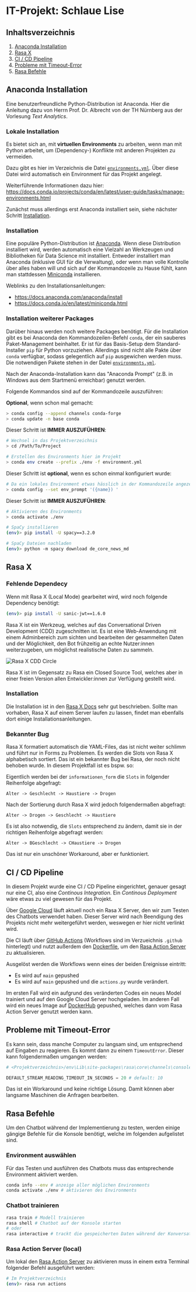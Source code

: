 # IT-Projekt: Schlaue Lise

## Inhaltsverzeichnis

1. [Anaconda Installation](#anaconda-installation)
2. [Rasa X](#rasa-x)
3. [CI / CD Pipeline](#ci--cd-pipeline)
4. [Probleme mit Timeout-Error](#probleme-mit-timeout-error)
5. [Rasa Befehle](#rasa-befehle)

## Anaconda Installation

Eine benutzerfreundliche Python-Distribution ist Anaconda.
Hier die Anleitung dazu von Herrn Prof. Dr.
Albrecht von der TH Nürnberg aus der Vorlesung _Text Analytics_.

### Lokale Installation

Es bietet sich an, mit **virtuellen Environments** zu arbeiten, wenn man mit Python arbeitet,
um (Dependency-) Konflikte mit anderen Projekten zu vermeiden.

Dazu gibt es hier im Verzeichnis die Datei [`environments.yml`](environment.yml). 
Über diese Datei wird automatisch ein Environment für das Projekt angelegt.

Weiterführende Informationen dazu hier:
https://docs.conda.io/projects/conda/en/latest/user-guide/tasks/manage-environments.html

Zunächst muss allerdings erst Anaconda installiert sein, siehe nächster Schritt [Installation](#installation).

### Installation

Eine populäre Python-Distribution ist [Anaconda](https://www.anaconda.com/).
Wenn diese Distribution installiert wird, werden automatisch eine Vielzahl an Werkzeugen und Bibliotheken für Data Science mit installiert.
Entweder installiert man Anaconda (inklusive GUI für die Verwaltung), oder wenn man volle Kontrolle über alles haben will und sich auf der Kommandozeile zu Hause fühlt, kann man stattdessen [Miniconda](https://docs.conda.io/en/latest/miniconda.html) installieren.

Weblinks zu den Installationsanleitungen:

- <https://docs.anaconda.com/anaconda/install>
- <https://docs.conda.io/en/latest/miniconda.html>

### Installation weiterer Packages

Darüber hinaus werden noch weitere Packages benötigt.
Für die Installation gibt es bei Anaconda den Kommandozeilen-Befehl `conda`,
der ein sauberes Paket-Management beinhaltet. Er ist für das Basis-Setup dem Standard-Installer `pip`
für Python vorzuziehen. Allerdings sind nicht alle Pakte über `conda` verfügbar,
sodass gelegentlich auf `pip` ausgewichen werden muss. Die notwendigen Pakete stehen in der Datei [`environments.yml`](environment.yml).

Nach der Anaconda-Installation kann das "Anaconda Prompt" (z.B. in Windows aus dem Startmenü erreichbar) genutzt werden.

Folgende Kommandos sind auf der Kommandozeile auszuführen:

**Optional**, wenn schon mal gemacht:

```sh
> conda config --append channels conda-forge
> conda update -n base conda
```

Dieser Schritt ist **IMMER AUSZUFÜHREN**:

```sh
# Wechsel in das Projektverzeichnis
> cd /Path/To/Project

# Erstellen des Environments hier im Projekt
> conda env create --prefix ./env -f environment.yml
```

Dieser Schritt ist **optional**, wenn es schon einmal konfiguriert wurde:

```sh
# Da ein lokales Environment etwas hässlich in der Kommandozeile angezeigt wird, bietet sich noch folgender Befehl an, der den Root-Folder (hier: env) des Environments als Namen anzeigt:
> conda config --set env_prompt '({name}) '
```

Dieser Schritt ist **IMMER AUSZUFÜHREN**:

```sh
# Aktivieren des Environments
> conda activate ./env

# SpaCy installieren
(env)> pip install -U spacy==3.2.0

# SpaCy Dateien nachladen
(env)> python -m spacy download de_core_news_md
```

## Rasa X 
### Fehlende Dependecy
Wenn mit Rasa X (Local Mode) gearbeitet wird, wird noch folgende Dependency benötigt:

```sh
(env)> pip install -U sanic-jwt==1.6.0
```

Rasa X ist ein Werkzeug, welches auf das Conversational Driven Development (CDD) zugeschnitten ist. 
Es ist eine Web-Anwendung mit einem Adminbereich zum sichten und bearbeiten der gesammelten Daten und der Möglichkeit, den Bot frühzeitig an echte Nutzer:innen weiterzugeben, um möglichst realistische Daten zu sammeln. 

![Rasa X CDD Circle](https://rasa.com/docs/rasa-x/img/loop.png "Rasa X CDD Circle")

Rasa X ist im Gegensatz zu Rasa ein Closed Source Tool, welches aber in einer freien Version allen Entwickler:innen zur Verfügung gestellt wird. 

### Installation

Die Installation ist in den [Rasa X Docs](https://rasa.com/docs/rasa-x/installation-and-setup/install/local-mode) sehr gut beschrieben. 
Sollte man vorhaben, Rasa X auf einem Server laufen zu lassen, findet man ebenfalls dort einige Installationsanleitungen.

### Bekannter Bug

Rasa X formatiert automatisch die YAML-Files, das ist nicht weiter schlimm und führt nur in Forms zu Problemen. Es werden die Slots von Rasa X alphabetisch sortiert. Das ist ein bekannter Bug bei Rasa, der noch nicht behoben wurde. In diesem Projektfall ist es bspw. so:

Eigentlich werden bei der `informationen_form` die `Slots` in folgender Reihenfolge abgefragt:

```
Alter -> Geschlecht -> Haustiere -> Drogen
```

Nach der Sortierung durch Rasa X wird jedoch folgendermaßen abgefragt:

```
Alter -> Drogen -> Geschlecht -> Haustiere
```

Es ist also notwendig, die `Slots` entsprechend zu ändern, damit sie in der richtigen Reihenfolge abgefragt werden:

```
Alter -> BGeschlecht -> CHaustiere -> Drogen
```

Das ist nur ein unschöner Workaround, aber er funktioniert. 

## CI / CD Pipeline

In diesem Projekt wurde eine CI / CD Pipeline eingerichtet, genauer gesagt nur eine CI, also eine _Continous Integration_. Ein _Continous Deployment_ wäre etwas zu viel gewesen für das Projekt. 

Über [Google Cloud](https://cloud.google.com/) läuft aktuell noch ein Rasa X Server, den wir zum Testen des Chatbots verwendet haben. Dieser Server wird nach Beendigung des Projekts nicht mehr weitergeführt werden, weswegen er hier nicht verlinkt wird. 

Die CI läuft über [GitHub Actions](https://docs.github.com/en/actions) (Workflows sind im Verzueichnis `.github` hinterlegt) und nutzt außerdem den [Dockerfile](Dockerfile), um den [Rasa Action Server](https://rasa.com/docs/action-server/) zu aktualisieren. 

Ausgelöst werden die Workflows wenn eines der beiden Ereignisse eintritt: 

- Es wird auf `main` gepushed
- Es wird auf `main` gepushed und die `actions.py` wurde verändert.

Im ersten Fall wird ein aufgrund des veränderten Codes ein neues Model trainiert und auf den Google Cloud Server hochgeladen. Im anderen Fall wird ein neues Image auf [DockerHub](https://hub.docker.com/) gepushed, welches dann vom Rasa Action Server genutzt werden kann. 

## Probleme mit Timeout-Error

Es kann sein, dass manche Computer zu langsam sind, um entsprechend auf Eingaben zu reagieren. Es kommt dann zu einem `TimeoutError`. Dieser kann folgendermaßen umgangen werden:

```python
# <Projektverzeichnis>/env\Lib\site-packages\rasa\core\channels\console.py

DEFAULT_STREAM_READING_TIMEOUT_IN_SECONDS = 20 # default: 10
```

Das ist ein Workaround und keine richtige Lösung. Damit können aber langsame Maschinen die Anfragen bearbeiten.

## Rasa Befehle 

Um den Chatbot während der Implementierung zu testen, werden einige gängige Befehle für die Konsole benötigt, welche im folgenden aufgelistet sind.

### Environment auswählen

Für das Testen und ausführen des Chatbots muss das entsprechende Environment aktiviert werden.

```sh
conda info --env # anzeige aller möglichen Environments
conda activate ./env # aktivieren des Environments
```
### Chatbot trainieren

```sh
rasa train # Modell trainieren
rasa shell # Chatbot auf der Konsole starten
# oder
rasa interactive # trackt die gespeicherten Daten während der Konversation und ermöglicht einen Export des Dialogs als Stories etc.
```

### Rasa Action Server (local)
Um lokal den [Rasa Action Server](https://rasa.com/docs/action-server/) zu aktivieren muss in einem extra Terminal folgender Befehl ausgeführt werden: 

```sh
# Im Projektverzeichnis
(env)> rasa run actions
```


